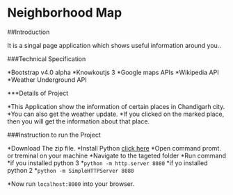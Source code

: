 # Neighborhood Map

##Introduction

It is a singal page application which shows useful information around you..

###Technical Specification

*Bootstrap v4.0 alpha
*Knowkoutjs 3
*Google maps APIs
*Wikipedia API
*Weather Underground API

***Details of Project

*This Application show the information of certain places in Chandigarh city.
*You can also get the weather update.
*If you clicked on the marked place, then you will get the information about that place.


###Instruction to run the Project

*Download The zip file.
*Install Python [click here](https://www.python.org/downloads/)
*Open command promt. or treminal on your machine
*Navigate to the tageted folder
*Run command
  *if you installed python 3
  *`python -m http.server 8080`
  *if yo installed python 2
  *`python -m SimpleHTTPServer 8080`

*Now run `localhost:8000` into your browser.



